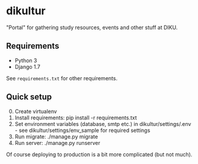 # dikultur

"Portal" for gathering study resources, events and other stuff at DIKU.

## Requirements

- Python 3
- Django 1.7

See ``requirements.txt`` for other requirements.

## Quick setup

0. Create virtualenv
1. Install requirements: pip install -r requirements.txt
2. Set environment variables (database, smtp etc.) in dikultur/settings/.env - see dikultur/settings/env_sample for required settings
3. Run migrate: ./manage.py migrate
4. Run server: ./manage.py runserver

Of course deploying to production is a bit more complicated (but not much).